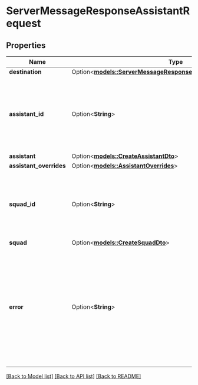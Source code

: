 # ServerMessageResponseAssistantRequest

## Properties

Name | Type | Description | Notes
------------ | ------------- | ------------- | -------------
**destination** | Option<[**models::ServerMessageResponseAssistantRequestDestination**](ServerMessageResponseAssistantRequestDestination.md)> |  | [optional]
**assistant_id** | Option<**String**> | This is the assistant that will be used for the call. To use a transient assistant, use `assistant` instead. | [optional]
**assistant** | Option<[**models::CreateAssistantDto**](CreateAssistantDto.md)> |  | [optional]
**assistant_overrides** | Option<[**models::AssistantOverrides**](AssistantOverrides.md)> |  | [optional]
**squad_id** | Option<**String**> | This is the squad that will be used for the call. To use a transient squad, use `squad` instead. | [optional]
**squad** | Option<[**models::CreateSquadDto**](CreateSquadDto.md)> |  | [optional]
**error** | Option<**String**> | This is the error if the call shouldn't be accepted. This is spoken to the customer.  If this is sent, `assistantId`, `assistant`, `squadId`, `squad`, and `destination` are ignored. | [optional]

[[Back to Model list]](../README.md#documentation-for-models) [[Back to API list]](../README.md#documentation-for-api-endpoints) [[Back to README]](../README.md)


